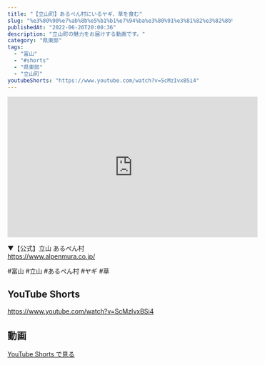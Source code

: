 ```yaml
---
title: "【立山町】あるぺん村にいるヤギ、草を食む"
slug: "%e3%80%90%e7%ab%8b%e5%b1%b1%e7%94%ba%e3%80%91%e3%81%82%e3%82%8b%e3%81%ba%e3%82%93%e6%9d%91%e3%81%ab%e3%81%84%e3%82%8b%e3%83%a4%e3%82%ae%e3%80%81%e8%8d%89%e3%82%92%e9%a3%9f%e3%82%80"
publishedAt: "2022-06-26T20:00:36"
description: "立山町の魅力をお届けする動画です。"
category: "県東部"
tags: 
  - "富山"
  - "#shorts"
  - "県東部"
  - "立山町"
youtubeShorts: "https://www.youtube.com/watch?v=ScMzIvxBSi4"
---
```


<iframe width="560" height="315" src="https://www.youtube.com/embed/zhnr0OJ3sck" frameborder="0" allowfullscreen></iframe>

▼【公式】立山 あるぺん村<br />
https://www.alpenmura.co.jp/

#富山 #立山 #あるぺん村 #ヤギ #草

## YouTube Shorts

https://www.youtube.com/watch?v=ScMzIvxBSi4

## 動画

[YouTube Shorts で見る](https://www.youtube.com/watch?v=ScMzIvxBSi4)


